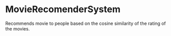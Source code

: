 # MovieRecomenderSystem
Recommends movie to people based on the cosine similarity of the rating of the movies.
